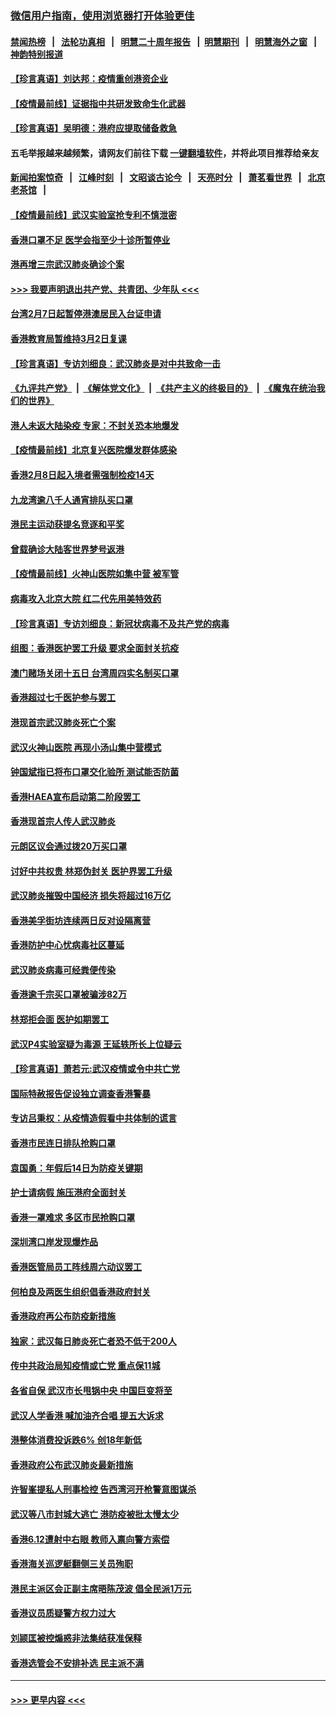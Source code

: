 ### [微信用户指南，使用浏览器打开体验更佳](https://github.com/gfw-breaker/banned-news1/blob/master/indexes/wechat-guide.md?t=0)
#### [禁闻热榜](热点新闻.md?t=0)  &nbsp;&nbsp;|&nbsp;&nbsp; [法轮功真相](https://github.com/gfw-breaker/truth/blob/master/README.md?t=0) &nbsp;&nbsp;|&nbsp;&nbsp; [明慧二十周年报告](https://github.com/gfw-breaker/mh-reports/blob/master/README.md?t=0) &nbsp;&nbsp;|&nbsp;&nbsp;[明慧期刊](https://github.com/gfw-breaker/mh-qikan) &nbsp;&nbsp;|&nbsp;&nbsp; [明慧海外之窗](https://github.com/gfw-breaker/mh-news/blob/master/README.md?t=0) &nbsp;&nbsp;|&nbsp;&nbsp; [神韵特别报道](https://github.com/gfw-breaker/mh-news/blob/master/shenyun.md?t=0)
#### [【珍言真语】刘达邦：疫情重创港资企业](../pages/nsc415/n11854274.md?t=02100333) 
#### [【疫情最前线】证据指中共研发致命生化武器](../pages/nsc415/n11853087.md?t=02100333) 
#### [【珍言真语】吴明德：港府应提取储备救急](../pages/nsc415/n11852734.md?t=02100333) 
#### 五毛举报越来越频繁，请网友们前往下载 [一键翻墙软件](https://github.com/gfw-breaker/ssr-accounts)，并将此项目推荐给亲友
#### [新闻拍案惊奇](https://github.com/gfw-breaker/banned-news1/blob/master/pages/link4.md) &nbsp;&nbsp;|&nbsp;&nbsp; [江峰时刻](https://github.com/gfw-breaker/banned-news1/blob/master/pages/link4.md) &nbsp;&nbsp;|&nbsp;&nbsp; [文昭谈古论今](https://github.com/gfw-breaker/banned-news1/blob/master/pages/link4.md) &nbsp;&nbsp;|&nbsp;&nbsp; [天亮时分](https://github.com/gfw-breaker/banned-news1/blob/master/pages/link4.md) &nbsp;&nbsp;|&nbsp;&nbsp; [萧茗看世界](https://github.com/gfw-breaker/banned-news1/blob/master/pages/link4.md) &nbsp;&nbsp;|&nbsp;&nbsp; [北京老茶馆](https://github.com/gfw-breaker/banned-news1/blob/master/pages/link4.md) &nbsp;&nbsp;|&nbsp;&nbsp; 
#### [【疫情最前线】武汉实验室抢专利不慎泄密](../pages/nsc415/n11850310.md?t=02100333) 
#### [香港口罩不足 医学会指至少十诊所暂停业](../pages/nsc415/n11850301.md?t=02100333) 
#### [港再增三宗武汉肺炎确诊个案](../pages/nsc415/n11850328.md?t=02100333) 
#### [>>> 我要声明退出共产党、共青团、少年队 <<<](https://github.com/begood0513/goodnews/blob/master/quit/letter.md) 
#### [台湾2月7日起暂停港澳居民入台证申请](../pages/nsc415/n11850304.md?t=02100333) 
#### [香港教育局暂维持3月2日复课](../pages/nsc415/n11850260.md?t=02100333) 
#### [【珍言真语】专访刘细良：武汉肺炎是对中共致命一击](../pages/nsc415/n11849934.md?t=02100333) 
#### [《九评共产党》](https://github.com/begood0513/9ping.md/blob/master/README.md) &nbsp;|&nbsp; [《解体党文化》](../../../../jtdwh.md/blob/master/README.md)  &nbsp;|&nbsp; [《共产主义的终极目的》](../../../../gczydzjmd.md/blob/master/README.md) &nbsp;|&nbsp; [《魔鬼在统治我们的世界》](../../../../mgztzwmdsj.md/blob/master/README.md) 
#### [港人未返大陆染疫 专家：不封关恐本地爆发](../pages/nsc415/n11848021.md?t=02100333) 
#### [【疫情最前线】北京复兴医院爆发群体感染](../pages/nsc415/n11847626.md?t=02100333) 
#### [香港2月8日起入境者需强制检疫14天](../pages/nsc415/n11847658.md?t=02100333) 
#### [九龙湾逾八千人通宵排队买口罩](../pages/nsc415/n11847647.md?t=02100333) 
#### [港民主运动获提名竞逐和平奖](../pages/nsc415/n11847633.md?t=02100333) 
#### [曾载确诊大陆客世界梦号返港](../pages/nsc415/n11847608.md?t=02100333) 
#### [【疫情最前线】火神山医院如集中营 被军管](../pages/nsc415/n11847524.md?t=02100333) 
#### [病毒攻入北京大院 红二代先用美特效药](../pages/nsc415/n11847427.md?t=02100333) 
#### [【珍言真语】专访刘细良：新冠状病毒不及共产党的病毒](../pages/nsc415/n11847164.md?t=02100333) 
#### [组图：香港医护罢工升级 要求全面封关抗疫](../pages/nsc415/n11844107.md?t=02100333) 
#### [澳门赌场关闭十五日 台湾周四实名制买口罩](../pages/nsc415/n11845083.md?t=02100333) 
#### [香港超过七千医护参与罢工](../pages/nsc415/n11845051.md?t=02100333) 
#### [港现首宗武汉肺炎死亡个案](../pages/nsc415/n11844998.md?t=02100333) 
#### [武汉火神山医院 再现小汤山集中营模式](../pages/nsc415/n11844763.md?t=02100333) 
#### [钟国斌指已将布口罩交化验所 测试能否防菌](../pages/nsc415/n11842783.md?t=02100333) 
#### [香港HAEA宣布启动第二阶段罢工](../pages/nsc415/n11842723.md?t=02100333) 
#### [香港现首宗人传人武汉肺炎](../pages/nsc415/n11842766.md?t=02100333) 
#### [元朗区议会通过拨20万买口罩](../pages/nsc415/n11842754.md?t=02100333) 
#### [讨好中共权贵 林郑伪封关 医护界罢工升级](../pages/nsc415/n11842359.md?t=02100333) 
#### [武汉肺炎摧毁中国经济 损失将超过16万亿](../pages/nsc415/n11839723.md?t=02100333) 
#### [香港美孚街坊连续两日反对设隔离营](../pages/nsc415/n11839962.md?t=02100333) 
#### [香港防护中心忧病毒社区蔓延](../pages/nsc415/n11839933.md?t=02100333) 
#### [武汉肺炎病毒可经粪便传染](../pages/nsc415/n11839939.md?t=02100333) 
#### [香港逾千宗买口罩被骗涉82万](../pages/nsc415/n11839914.md?t=02100333) 
#### [林郑拒会面 医护如期罢工](../pages/nsc415/n11839892.md?t=02100333) 
#### [武汉P4实验室疑为毒源 王延轶所长上位疑云](../pages/nsc415/n11835543.md?t=02100333) 
#### [【珍言真语】萧若元:武汉疫情或令中共亡党](../pages/nsc415/n11829394.md?t=02100333) 
#### [国际特赦报告促设独立调查香港警暴](../pages/nsc415/n11833845.md?t=02100333) 
#### [专访吕秉权：从疫情造假看中共体制的谎言](../pages/nsc415/n11833813.md?t=02100333) 
#### [香港市民连日排队抢购口罩](../pages/nsc415/n11833794.md?t=02100333) 
#### [袁国勇：年假后14日为防疫关键期](../pages/nsc415/n11831088.md?t=02100333) 
#### [护士请病假 施压港府全面封关](../pages/nsc415/n11831030.md?t=02100333) 
#### [香港一罩难求 多区市民抢购口罩](../pages/nsc415/n11831002.md?t=02100333) 
#### [深圳湾口岸发现爆炸品](../pages/nsc415/n11828802.md?t=02100333) 
#### [香港医管局员工阵线周六动议罢工](../pages/nsc415/n11828762.md?t=02100333) 
#### [何柏良及两医生组织倡香港政府封关](../pages/nsc415/n11828749.md?t=02100333) 
#### [香港政府再公布防疫新措施](../pages/nsc415/n11828716.md?t=02100333) 
#### [独家：武汉每日肺炎死亡者恐不低于200人](../pages/nsc415/n11828240.md?t=02100333) 
#### [传中共政治局知疫情或亡党 重点保11城](../pages/nsc415/n11828145.md?t=02100333) 
#### [各省自保 武汉市长甩锅中央 中国巨变将至](../pages/nsc415/n11828021.md?t=02100333) 
#### [武汉人学香港 喊加油齐合唱 提五大诉求](../pages/nsc415/n11827046.md?t=02100333) 
#### [港整体消费投诉跌6% 创18年新低](../pages/nsc415/n11817280.md?t=02100333) 
#### [香港政府公布武汉肺炎最新措施](../pages/nsc415/n11817152.md?t=02100333) 
#### [许智峯提私人刑事检控 告西湾河开枪警意图谋杀](../pages/nsc415/n11817132.md?t=02100333) 
#### [武汉等八市封城大逃亡 港防疫被批太慢太少](../pages/nsc415/n11817058.md?t=02100333) 
#### [香港6.12遭射中右眼 教师入禀向警方索偿](../pages/nsc415/n11814678.md?t=02100333) 
#### [香港海关巡逻艇翻侧三关员殉职](../pages/nsc415/n11814604.md?t=02100333) 
#### [港民主派区会正副主席晤陈茂波 倡全民派1万元](../pages/nsc415/n11814582.md?t=02100333) 
#### [香港议员质疑警方权力过大](../pages/nsc415/n11814560.md?t=02100333) 
#### [刘颕匡被控煽惑非法集结获准保释](../pages/nsc415/n11811727.md?t=02100333) 
#### [香港选管会不安排补选 民主派不满](../pages/nsc415/n11811691.md?t=02100333) 

----
#### [ >>> 更早内容 <<< ](../indexes/nsc415-earlier.md)
